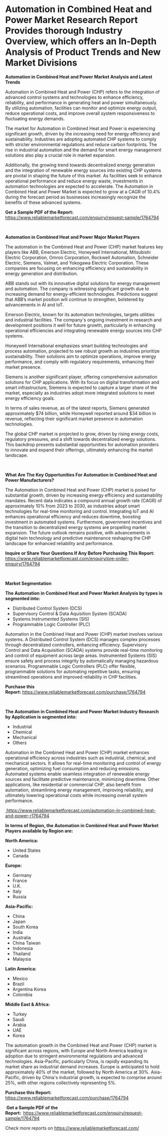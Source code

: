 <p><h1>Automation in Combined Heat and Power Market Research Report Provides thorough Industry Overview, which offers an In-Depth Analysis of Product Trends and New Market Divisions</h1></p><p><strong>Automation in Combined Heat and Power Market Analysis and Latest Trends</strong></p>
<p><p>Automation in Combined Heat and Power (CHP) refers to the integration of advanced control systems and technologies to enhance efficiency, reliability, and performance in generating heat and power simultaneously. By utilizing automation, facilities can monitor and optimize energy output, reduce operational costs, and improve overall system responsiveness to fluctuating energy demands.</p><p>The market for Automation in Combined Heat and Power is experiencing significant growth, driven by the increasing need for energy efficiency and sustainability. Industries are adopting automated CHP systems to comply with stricter environmental regulations and reduce carbon footprints. The rise in industrial automation and the demand for smart energy management solutions also play a crucial role in market expansion.</p><p>Additionally, the growing trend towards decentralized energy generation and the integration of renewable energy sources into existing CHP systems are pivotal in shaping the future of this market. As facilities seek to enhance operational performance and reduce energy waste, investments in automation technologies are expected to accelerate. The Automation in Combined Heat and Power Market is expected to grow at a CAGR of 10.4% during the forecast period as businesses increasingly recognize the benefits of these advanced systems.</p></p>
<p><strong>Get a Sample PDF of the Report:&nbsp;</strong> <a href="https://www.reliablemarketforecast.com/enquiry/request-sample/1764794?utm_campaign=1890&utm_medium=2&utm_source=Github&utm_content=ia&utm_term=11032025&utm_id=automation-in-combined-heat-and-power">https://www.reliablemarketforecast.com/enquiry/request-sample/1764794</a></p>
<p>&nbsp;</p>
<p><strong>Automation in Combined Heat and Power Major Market Players</strong></p>
<p><p>The automation in the Combined Heat and Power (CHP) market features key players like ABB, Emerson Electric, Honeywell International, Mitsubishi Electric Corporation, Omron Corporation, Rockwell Automation, Schneider Electric, Siemens, Valmet, and Yokogawa Electric Corporation. These companies are focusing on enhancing efficiency and sustainability in energy generation and distribution.</p><p>ABB stands out with its innovative digital solutions for energy management and automation. The company is witnessing significant growth due to increasing demand for energy-efficient technologies. Predictions suggest that ABB’s market position will continue to strengthen, bolstered by advancements in AI and IoT.</p><p>Emerson Electric, known for its automation technologies, targets utilities and industrial facilities. The company's ongoing investment in research and development positions it well for future growth, particularly in enhancing operational efficiencies and integrating renewable energy sources into CHP systems.</p><p>Honeywell International emphasizes smart building technologies and process automation, projected to see robust growth as industries prioritize sustainability. Their solutions aim to optimize operations, improve energy performance, and comply with regulatory requirements, enhancing their market presence.</p><p>Siemens is another significant player, offering comprehensive automation solutions for CHP applications. With its focus on digital transformation and smart infrastructure, Siemens is expected to capture a larger share of the market, especially as industries adopt more integrated solutions to meet energy efficiency goals.</p><p>In terms of sales revenue, as of the latest reports, Siemens generated approximately $74 billion, while Honeywell reported around $34 billion in revenue, reflecting their significant market presence in automation technologies.</p><p>The global CHP market is projected to grow, driven by rising energy costs, regulatory pressures, and a shift towards decentralized energy solutions. This backdrop presents substantial opportunities for automation providers to innovate and expand their offerings, ultimately enhancing the market landscape.</p></p>
<p>&nbsp;</p>
<p><strong>What Are The Key Opportunities For Automation in Combined Heat and Power Manufacturers?</strong></p>
<p><p>The Automation in Combined Heat and Power (CHP) market is poised for substantial growth, driven by increasing energy efficiency and sustainability mandates. Recent data indicates a compound annual growth rate (CAGR) of approximately 10% from 2023 to 2030, as industries adopt smart technologies for real-time monitoring and control. Integrating IoT and AI enhances operational efficiency and reduces downtime, boosting investment in automated systems. Furthermore, government incentives and the transition to decentralized energy systems are propelling market expansion. The future outlook remains positive, with advancements in digital twin technology and predictive maintenance reshaping the CHP landscape for enhanced reliability and performance.</p></p>
<p><strong>Inquire or Share Your Questions If Any Before Purchasing This Report:</strong> <a href="https://www.reliablemarketforecast.com/enquiry/pre-order-enquiry/1764794?utm_campaign=1890&utm_medium=2&utm_source=Github&utm_content=ia&utm_term=11032025&utm_id=automation-in-combined-heat-and-power">https://www.reliablemarketforecast.com/enquiry/pre-order-enquiry/1764794</a></p>
<p>&nbsp;</p>
<p><strong>Market Segmentation</strong></p>
<p><strong>The Automation in Combined Heat and Power Market Analysis by types is segmented into:</strong></p>
<p><ul><li>Distributed Control System (DCS)</li><li>Supervisory Control & Data Aquisition System (SCADA)</li><li>Systems Instrumented Systems (SIS)</li><li>Programmable Logic Controller (PLC)</li></ul></p>
<p><p>Automation in the Combined Heat and Power (CHP) market involves various systems. A Distributed Control System (DCS) manages complex processes through decentralized controllers, enhancing efficiency. Supervisory Control and Data Acquisition (SCADA) systems provide real-time monitoring and control of equipment across large areas. Instrumented Systems (SIS) ensure safety and process integrity by automatically managing hazardous scenarios. Programmable Logic Controllers (PLC) offer flexible, programmable solutions for automating repetitive tasks, ensuring streamlined operations and improved reliability in CHP facilities.</p></p>
<p><strong>Purchase this Report:&nbsp;</strong><a href="https://www.reliablemarketforecast.com/purchase/1764794?utm_campaign=1890&utm_medium=2&utm_source=Github&utm_content=ia&utm_term=11032025&utm_id=automation-in-combined-heat-and-power">https://www.reliablemarketforecast.com/purchase/1764794</a></p>
<p>&nbsp;</p>
<p><strong>The Automation in Combined Heat and Power Market Industry Research by Application is segmented into:</strong></p>
<p><ul><li>Industrial</li><li>Chemical</li><li>Mechanical</li><li>Others</li></ul></p>
<p><p>Automation in the Combined Heat and Power (CHP) market enhances operational efficiency across industries such as industrial, chemical, and mechanical sectors. It allows for real-time monitoring and control of energy generation, optimizing fuel consumption and reducing emissions. Automated systems enable seamless integration of renewable energy sources and facilitate predictive maintenance, minimizing downtime. Other applications, like residential or commercial CHP, also benefit from automation, streamlining energy management, improving reliability, and ultimately lowering operational costs while increasing overall system performance.</p></p>
<p><a href="https://www.reliablemarketforecast.com/automation-in-combined-heat-and-power-r1764794?utm_campaign=1890&utm_medium=2&utm_source=Github&utm_content=ia&utm_term=11032025&utm_id=automation-in-combined-heat-and-power">&nbsp;https://www.reliablemarketforecast.com/automation-in-combined-heat-and-power-r1764794</a></p>
<p><strong>In terms of Region, the Automation in Combined Heat and Power Market Players available by Region are:</strong></p>
<p>
    <p> <strong> North America: </strong>
        <ul>
            <li>United States</li>
            <li>Canada</li>
        </ul>
        </p> 
    <p> <strong> Europe: </strong>
        <ul>
            <li>Germany</li>
            <li>France</li>
            <li>U.K.</li>
            <li>Italy</li>
            <li>Russia</li>
        </ul>
        </p> 
    <p> <strong> Asia-Pacific: </strong>
        <ul>
            <li>China</li>
            <li>Japan</li>
            <li>South Korea</li>
            <li>India</li>
            <li>Australia</li>
            <li>China Taiwan</li>
            <li>Indonesia</li>
            <li>Thailand</li>
            <li>Malaysia</li>
        </ul>
        </p> 
    <p> <strong> Latin America: </strong>
        <ul>
            <li>Mexico</li>
            <li>Brazil</li>
            <li>Argentina Korea</li>
            <li>Colombia</li>
        </ul>
        </p> 
    <p> <strong> Middle East & Africa: </strong>
        <ul>
            <li>Turkey</li>
            <li>Saudi</li>
            <li>Arabia</li>
            <li>UAE</li>
            <li>Korea</li>
        </ul>
    </p>
    </p>
<p><p>The automation growth in the Combined Heat and Power (CHP) market is significant across regions, with Europe and North America leading in adoption due to stringent environmental regulations and advanced technologies. Asia-Pacific, particularly China, is rapidly expanding its market share as industrial demand increases. Europe is anticipated to hold approximately 40% of the market, followed by North America at 30%. Asia-Pacific, driven by China's industrial growth, is expected to comprise around 25%, with other regions collectively representing 5%.</p></p>
<p><strong>Purchase this Report: </strong><a href="https://www.reliablemarketforecast.com/purchase/1764794?utm_campaign=1890&utm_medium=2&utm_source=Github&utm_content=ia&utm_term=11032025&utm_id=automation-in-combined-heat-and-power">https://www.reliablemarketforecast.com/purchase/1764794</a></p>
<p>&nbsp;<strong>Get a Sample PDF of the Report:&nbsp;&nbsp;</strong><a href="https://www.reliablemarketforecast.com/enquiry/request-sample/1764794?utm_campaign=1890&utm_medium=2&utm_source=Github&utm_content=ia&utm_term=11032025&utm_id=automation-in-combined-heat-and-power">https://www.reliablemarketforecast.com/enquiry/request-sample/1764794</a></p>
<p><strong></strong></p>
<p>Check more reports on <a href="https://www.reliablemarketforecast.com/?utm_campaign=1890&utm_medium=2&utm_source=Github&utm_content=ia&utm_term=11032025&utm_id=automation-in-combined-heat-and-power">https://www.reliablemarketforecast.com/</a></p>